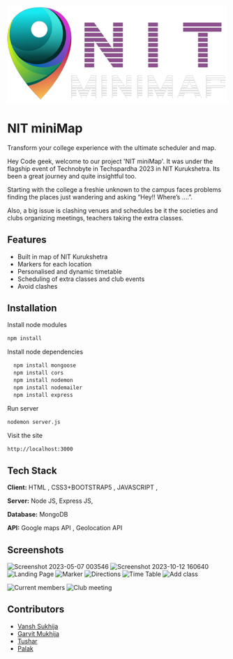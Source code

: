 
![Logo](/src/assets/logo.png)


# NIT miniMap

Transform your college experience with the ultimate scheduler
and map.

Hey Code geek, welcome to our project 'NIT miniMap'. It was under the flagship event of Technobyte in Techspardha 2023 in NIT Kurukshetra. Its been a great journey and quite insightful too.


Starting with the college a freshie unknown to the campus faces problems finding the places just wandering and asking “Hey!! Where’s ….”.

Also, a big issue is clashing venues and schedules be it the societies and clubs organizing meetings, teachers taking the
extra classes.




## Features

- Built in map of NIT Kurukshetra
- Markers for each location
- Personalised and dynamic timetable
- Scheduling of extra classes and club events
- Avoid clashes



## Installation
Install node modules
```bash
npm install
```

Install node dependencies

```bash
  npm install mongoose
  npm install cors
  npm install nodemon
  npm install nodemailer
  npm install express
```

Run server
```bash
nodemon server.js
```

Visit the site
```bash
http://localhost:3000
```    
## Tech Stack

**Client:** HTML , CSS3+BOOTSTRAP5 , JAVASCRIPT , 

**Server:** Node JS, Express JS,

**Database:** MongoDB

**API:** Google maps API , Geolocation API


## Screenshots
![Screenshot 2023-05-07 003546](https://user-images.githubusercontent.com/102471951/236643598-9786252f-84bf-4628-a9ff-cb0ee032fb4b.png)
![Screenshot 2023-10-12 160640](https://github.com/Moddynow69/NITminiMap/assets/113186420/76a580c9-b1c3-4ea8-99a2-2744e617d169)
![Landing Page](https://user-images.githubusercontent.com/102471951/236644180-163eb2d3-10eb-4ecb-aacf-abf0a45bba08.png)
![Marker](https://user-images.githubusercontent.com/102471951/236644219-7266b454-ef3b-4554-86dd-b381aa3ccc1d.png)
![Directions](https://user-images.githubusercontent.com/102471951/236644213-47ef1404-fc63-48aa-a5e9-10f63e003958.png)
![Time Table](https://user-images.githubusercontent.com/102471951/236644206-c78d5e0c-66e3-46d0-bad6-62e805fc07f7.png)
![Add class](https://user-images.githubusercontent.com/102471951/236644203-e776caed-84f9-41aa-8c73-3ecef2180229.png)

![Current members](https://user-images.githubusercontent.com/102471951/236644192-9ce7ff1b-3e35-4206-a935-467573fa379a.png)
![Club meeting](https://user-images.githubusercontent.com/102471951/236644200-32749caa-095a-49ab-a4d7-6bc51dca8df1.png)

## Contributors

- [Vansh Sukhija](https://github.com/VanshSukhija)
- [Garvit Mukhija](https://github.com/garvit0908)
- [Tushar](https://github.com/Moddynow69)
- [Palak](https://github.com/Pal2003ak)


